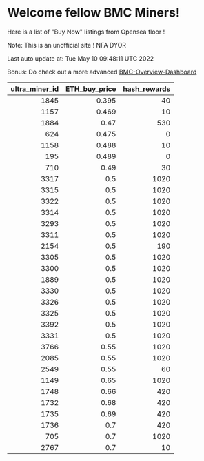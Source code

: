 # Welcome fellow BMC Miners!
Here is a list of "Buy Now" listings from Opensea floor !

Note: This is an unofficial site ! NFA DYOR

Last auto update at: Tue May 10 09:48:11 UTC 2022

Bonus: Do check out a more advanced [BMC-Overview-Dashboard](https://dune.com/defifunk/BMC-Overview-Dashboard)


|   ultra_miner_id |   ETH_buy_price |   hash_rewards |
|-----------------:|----------------:|---------------:|
|             1845 |           0.395 |             40 |
|             1157 |           0.469 |             10 |
|             1884 |           0.47  |            530 |
|              624 |           0.475 |              0 |
|             1158 |           0.488 |             10 |
|              195 |           0.489 |              0 |
|              710 |           0.49  |             30 |
|             3317 |           0.5   |           1020 |
|             3315 |           0.5   |           1020 |
|             3322 |           0.5   |           1020 |
|             3314 |           0.5   |           1020 |
|             3293 |           0.5   |           1020 |
|             3311 |           0.5   |           1020 |
|             2154 |           0.5   |            190 |
|             3305 |           0.5   |           1020 |
|             3300 |           0.5   |           1020 |
|             1889 |           0.5   |           1020 |
|             3330 |           0.5   |           1020 |
|             3326 |           0.5   |           1020 |
|             3325 |           0.5   |           1020 |
|             3392 |           0.5   |           1020 |
|             3331 |           0.5   |           1020 |
|             3766 |           0.55  |           1020 |
|             2085 |           0.55  |           1020 |
|             2549 |           0.55  |             60 |
|             1149 |           0.65  |           1020 |
|             1748 |           0.66  |            420 |
|             1732 |           0.68  |            420 |
|             1735 |           0.69  |            420 |
|             1736 |           0.7   |            420 |
|              705 |           0.7   |           1020 |
|             2767 |           0.7   |             10 |